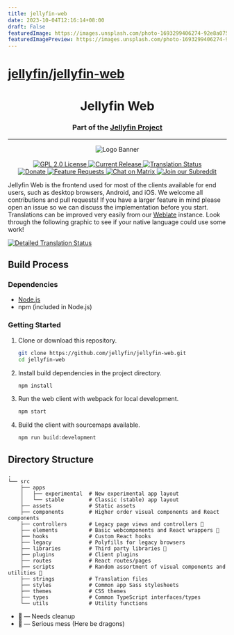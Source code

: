 ```yaml
---
title: jellyfin-web
date: 2023-10-04T12:16:14+08:00
draft: False
featuredImage: https://images.unsplash.com/photo-1693299406274-92e8a075fe29?ixid=M3w0NjAwMjJ8MHwxfHJhbmRvbXx8fHx8fHx8fDE2OTYzOTI4OTh8&ixlib=rb-4.0.3
featuredImagePreview: https://images.unsplash.com/photo-1693299406274-92e8a075fe29?ixid=M3w0NjAwMjJ8MHwxfHJhbmRvbXx8fHx8fHx8fDE2OTYzOTI4OTh8&ixlib=rb-4.0.3
---
```


# [jellyfin/jellyfin-web](https://github.com/jellyfin/jellyfin-web)

<h1 align="center">Jellyfin Web</h1>
<h3 align="center">Part of the <a href="https://jellyfin.org">Jellyfin Project</a></h3>

---

<p align="center">
<img alt="Logo Banner" src="https://raw.githubusercontent.com/jellyfin/jellyfin-ux/master/branding/SVG/banner-logo-solid.svg?sanitize=true"/>
<br/>
<br/>
<a href="https://github.com/jellyfin/jellyfin-web">
<img alt="GPL 2.0 License" src="https://img.shields.io/github/license/jellyfin/jellyfin-web.svg"/>
</a>
<a href="https://github.com/jellyfin/jellyfin-web/releases">
<img alt="Current Release" src="https://img.shields.io/github/release/jellyfin/jellyfin-web.svg"/>
</a>
<a href="https://translate.jellyfin.org/projects/jellyfin/jellyfin-web/?utm_source=widget">
<img src="https://translate.jellyfin.org/widgets/jellyfin/-/jellyfin-web/svg-badge.svg" alt="Translation Status"/>
</a>
<br/>
<a href="https://opencollective.com/jellyfin">
<img alt="Donate" src="https://img.shields.io/opencollective/all/jellyfin.svg?label=backers"/>
</a>
<a href="https://features.jellyfin.org">
<img alt="Feature Requests" src="https://img.shields.io/badge/fider-vote%20on%20features-success.svg"/>
</a>
<a href="https://matrix.to/#/+jellyfin:matrix.org">
<img alt="Chat on Matrix" src="https://img.shields.io/matrix/jellyfin:matrix.org.svg?logo=matrix"/>
</a>
<a href="https://www.reddit.com/r/jellyfin">
<img alt="Join our Subreddit" src="https://img.shields.io/badge/reddit-r%2Fjellyfin-%23FF5700.svg"/>
</a>
</p>

Jellyfin Web is the frontend used for most of the clients available for end users, such as desktop browsers, Android, and iOS. We welcome all contributions and pull requests! If you have a larger feature in mind please open an issue so we can discuss the implementation before you start. Translations can be improved very easily from our <a href="https://translate.jellyfin.org/projects/jellyfin/jellyfin-web">Weblate</a> instance. Look through the following graphic to see if your native language could use some work!

<a href="https://translate.jellyfin.org/engage/jellyfin/?utm_source=widget">
<img src="https://translate.jellyfin.org/widgets/jellyfin/-/jellyfin-web/multi-auto.svg" alt="Detailed Translation Status"/>
</a>

## Build Process

### Dependencies

- [Node.js](https://nodejs.org/en/download)
- npm (included in Node.js)

### Getting Started

1. Clone or download this repository.

   ```sh
   git clone https://github.com/jellyfin/jellyfin-web.git
   cd jellyfin-web
   ```

2. Install build dependencies in the project directory.

   ```sh
   npm install
   ```

3. Run the web client with webpack for local development.

   ```sh
   npm start
   ```

4. Build the client with sourcemaps available.

   ```sh
   npm run build:development
   ```

## Directory Structure

```
.
└── src
    ├── apps
    │   ├── experimental  # New experimental app layout
    │   └── stable        # Classic (stable) app layout
    ├── assets            # Static assets
    ├── components        # Higher order visual components and React components
    ├── controllers       # Legacy page views and controllers 🧹
    ├── elements          # Basic webcomponents and React wrappers 🧹
    ├── hooks             # Custom React hooks
    ├── legacy            # Polyfills for legacy browsers
    ├── libraries         # Third party libraries 🧹
    ├── plugins           # Client plugins
    ├── routes            # React routes/pages
    ├── scripts           # Random assortment of visual components and utilities 🐉
    ├── strings           # Translation files
    ├── styles            # Common app Sass stylesheets
    ├── themes            # CSS themes
    ├── types             # Common TypeScript interfaces/types
    └── utils             # Utility functions
```

- 🧹 &mdash; Needs cleanup
- 🐉 &mdash; Serious mess (Here be dragons)
